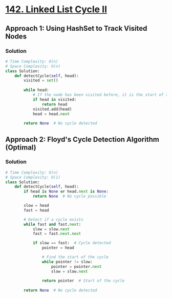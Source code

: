 # [142. Linked List Cycle II](https://leetcode.com/problems/linked-list-cycle-ii/)

## Approach 1: Using HashSet to Track Visited Nodes

### Solution
```python
# Time Complexity: O(n)
# Space Complexity: O(n)
class Solution:
    def detectCycle(self, head):
        visited = set()
        
        while head:
            # If the node has been visited before, it is the start of the cycle
            if head in visited:
                return head
            visited.add(head)
            head = head.next
            
        return None  # No cycle detected
```

## Approach 2: Floyd's Cycle Detection Algorithm (Optimal)

### Solution
```python
# Time Complexity: O(n)
# Space Complexity: O(1)
class Solution:
    def detectCycle(self, head):
        if head is None or head.next is None:
            return None  # No cycle possible

        slow = head
        fast = head

        # Detect if a cycle exists
        while fast and fast.next:
            slow = slow.next
            fast = fast.next.next

            if slow == fast:  # Cycle detected
                pointer = head

                # Find the start of the cycle
                while pointer != slow:
                    pointer = pointer.next
                    slow = slow.next
                
                return pointer  # Start of the cycle
                
        return None  # No cycle detected
```

